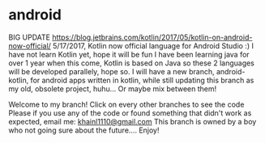 # android
BIG UPDATE
https://blog.jetbrains.com/kotlin/2017/05/kotlin-on-android-now-official/
 5/17/2017, Kotlin now official language for Android Studio :) I have not learn Kotlin yet, hope it will be fun
I have been learning java for over 1 year when this come, Kotlin is based on Java so these 2 languages will be developed parallely, hope so.
I will have a new branch, android-kotlin, for android apps written in kotlin, while still updating this branch as my old, obsolete project, huhu... Or maybe mix between them!

Welcome to my branch!
Click on every other branches to see the code
Please if you use any of the code or found something that didn't work as expected, email me: khainl1110@gmail.com
This branch is owned by a boy who not going sure about the future....
Enjoy!
